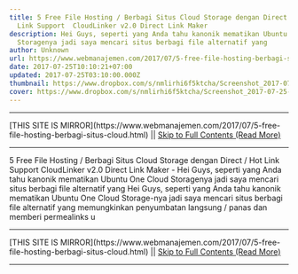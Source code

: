 ```yaml
---
title: 5 Free File Hosting / Berbagi Situs Cloud Storage dengan Direct / Hot
  Link Support  CloudLinker v2.0 Direct Link Maker
description: Hei Guys, seperti yang Anda tahu kanonik mematikan Ubuntu One Cloud
  Storagenya jadi saya mencari situs berbagi file alternatif yang
author: Unknown
url: https://www.webmanajemen.com/2017/07/5-free-file-hosting-berbagi-situs-cloud.html
date: 2017-07-25T10:10:21+07:00
updated: 2017-07-25T03:10:00.000Z
thumbnail: https://www.dropbox.com/s/nmlirhi6f5ktcha/Screenshot_2017-07-25-10-07-04-237_com.android.chrome.png?dl=1
cover: https://www.dropbox.com/s/nmlirhi6f5ktcha/Screenshot_2017-07-25-10-07-04-237_com.android.chrome.png?dl=1
---
```


<hr/> [THIS SITE IS MIRROR](https://www.webmanajemen.com/2017/07/5-free-file-hosting-berbagi-situs-cloud.html) || <a href="https://www.webmanajemen.com/2017/07/5-free-file-hosting-berbagi-situs-cloud.html" rel="follow" class="button" id="read-more">Skip to Full Contents (Read More)</a> <hr/> 5 Free File Hosting / Berbagi Situs Cloud Storage dengan Direct / Hot Link Support  CloudLinker v2.0 Direct Link Maker - Hei Guys, seperti yang Anda tahu kanonik mematikan Ubuntu One Cloud Storagenya jadi saya mencari situs berbagi file alternatif yang Hei Guys, seperti yang Anda tahu kanonik mematikan Ubuntu One Cloud Storage-nya jadi saya mencari situs berbagi file alternatif yang memungkinkan penyumbatan langsung / panas dan memberi permealinks u <hr/> [THIS SITE IS MIRROR](https://www.webmanajemen.com/2017/07/5-free-file-hosting-berbagi-situs-cloud.html) || <a href="https://www.webmanajemen.com/2017/07/5-free-file-hosting-berbagi-situs-cloud.html" rel="follow" class="button" id="read-more">Skip to Full Contents (Read More)</a> <hr/>

<script>
    if (location.host.includes('dimaslanjaka12')) {
      location.replace('https://www.webmanajemen.com/2017/07/5-free-file-hosting-berbagi-situs-cloud.html');
    }
  </script>